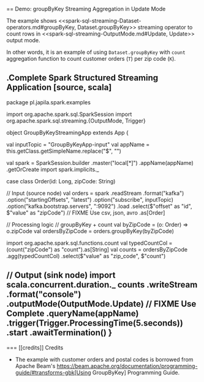 == Demo: groupByKey Streaming Aggregation in Update Mode

The example shows <<spark-sql-streaming-Dataset-operators.md#groupByKey, Dataset.groupByKey>> streaming operator to count rows in <<spark-sql-streaming-OutputMode.md#Update, Update>> output mode.

In other words, it is an example of using `Dataset.groupByKey` with `count` aggregation function to count customer orders (`T`) per zip code (`K`).

.Complete Spark Structured Streaming Application
[source, scala]
----
package pl.japila.spark.examples

import org.apache.spark.sql.SparkSession
import org.apache.spark.sql.streaming.{OutputMode, Trigger}

object GroupByKeyStreamingApp extends App {

  val inputTopic = "GroupByKeyApp-input"
  val appName = this.getClass.getSimpleName.replace("$", "")

  val spark = SparkSession.builder
    .master("local[*]")
    .appName(appName)
    .getOrCreate
  import spark.implicits._

  case class Order(id: Long, zipCode: String)

  // Input (source node)
  val orders = spark
    .readStream
    .format("kafka")
    .option("startingOffsets", "latest")
    .option("subscribe", inputTopic)
    .option("kafka.bootstrap.servers", ":9092")
    .load
    .select($"offset" as "id", $"value" as "zipCode") // FIXME Use csv, json, avro
    .as[Order]

  // Processing logic
  // groupByKey + count
  val byZipCode = (o: Order) => o.zipCode
  val ordersByZipCode = orders.groupByKey(byZipCode)

  import org.apache.spark.sql.functions.count
  val typedCountCol = (count("zipCode") as "count").as[String]
  val counts = ordersByZipCode
    .agg(typedCountCol)
    .select($"value" as "zip_code", $"count")

  // Output (sink node)
  import scala.concurrent.duration._
  counts
    .writeStream
    .format("console")
    .outputMode(OutputMode.Update)  // FIXME Use Complete
    .queryName(appName)
    .trigger(Trigger.ProcessingTime(5.seconds))
    .start
    .awaitTermination()
}
----

=== [[credits]] Credits

* The example with customer orders and postal codes is borrowed from Apache Beam's https://beam.apache.org/documentation/programming-guide/#transforms-gbk[Using GroupByKey] Programming Guide.
